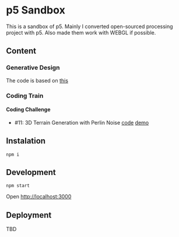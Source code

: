 # p5 Sandbox

This is a sandbox of p5. Mainly I converted open-sourced processing project with p5. Also made them work with WEBGL if possible.

## Content

### Generative Design

The code is based on [this](http://www.generative-gestaltung.de/2/)

### Coding Train

#### Coding Challenge
- #11: 3D Terrain Generation with Perlin Noise [code][cc11-code] [demo][cc11-demo]

[cc11-code]: https://github.com/mayognaise/p5-sandbox/tree/master/code/coding-train/cc11-3d-terrain-with-perlin-noise

[cc11-demo]:https://mayognaise.github.io/p5-sandbox/code/coding-train/cc11-3d-terrain-with-perlin-noise

## Instalation

```
npm i
```

## Development

```
npm start
```

Open [http://localhost:3000]()

## Deployment

TBD
